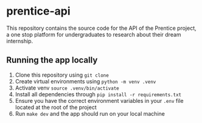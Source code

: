 # prentice-api
This repository contains the source code for the API of the Prentice project, a one stop platform for undergraduates to research about their dream internship.

## Running the app locally
1. Clone this repository using `git clone`
2. Create virtual environments using `python -m venv .venv`
3. Activate venv `source .venv/bin/activate`
4. Install all dependencies through `pip install -r requirements.txt`
4. Ensure you have the correct environment variables in your `.env` file located at the root of the project
5. Run `make dev` and the app should run on your local machine